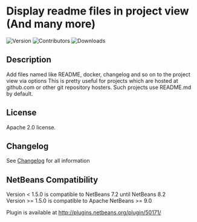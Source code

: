 # Display readme files in project view (And many more)
![Version](https://img.shields.io/badge/version-1.5.0-green.svg) ![Contributors](https://img.shields.io/github/contributors/chris2011/readmeinprojectview.svg) ![Downloads](https://img.shields.io/github/downloads/chris2011/readmeinprojectview/total.svg)

## Description
Add files named like README, docker, changelog and so on to the project view via options
This is pretty useful for projects which are hosted at github.com or other git repository hosters. Such projects use README.md by default.

## License
Apache 2.0 license.

## Changelog
See [Changelog](./Changelog.md) for all information 

## NetBeans Compatibility
Version < 1.5.0 is compatible to NetBeans 7.2 until NetBeans 8.2  
Version >= 1.5.0 is compatible to Apache NetBeans >= 9.0  

Plugin is available at http://plugins.netbeans.org/plugin/50171/